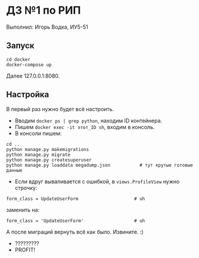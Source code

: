 # ДЗ №1 по РИП

Выполнил: Игорь Водка, ИУ5-51

## Запуск

```
cd docker
docker-compose up
```

Далее 127.0.0.1:8080.

## Настройка

В первый раз нужно будет всё настроить.

* Вводим `docker ps | grep python`, находим ID контейнера.
* Пишем `docker exec -it этот_ID sh`, входим в консоль.
* В консоли пишем:
```
cd ..
python manage.py makemigrations
python manage.py migrate
python manage.py createsuperuser
python manage.py loaddata megadump.json           # тут крутые готовые данные
```
* Если вдруг вываливается с ошибкой, в `views.ProfileView` нужно строчку:
```
form_class = UpdateUserForm                     # uh
```
заменить на:
```
form_class = 'UpdateUserForm'                   # uh
```
А после миграций вернуть всё как было. Извините. :)
* ?????????
* PROFIT!
